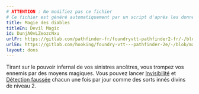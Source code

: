 ```yaml
---
# ATTENTION : Ne modifiez pas ce fichier
# Ce fichier est généré automatiquement par un script d'après les données du module Foundry VTT officiel et de sa traduction
title: Magie des diables
titleEn: Devil Magic
id: DunjA0vLZeozcNxu
urlFr: https://gitlab.com/pathfinder-fr/foundryvtt-pathfinder2-fr/-/blob/master/data/feats/DunjA0vLZeozcNxu.htm
urlEn: https://gitlab.com/hooking/foundry-vtt---pathfinder-2e/-/blob/master/packs/data/feats.db/devil-magic.json
layout: dons
---
```

Tirant sur le pouvoir infernal de vos sinistres ancêtres, vous trompez vos ennemis par des moyens magiques. Vous pouvez lancer [Invisibilité](../sorts/invisibilité.html) et [Détection faussée](../sorts/détection-faussée.html) chacun une fois par jour comme des sorts innés divins de niveau 2.
